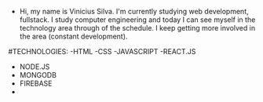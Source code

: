 - Hi, my name is Vinicius Silva. I'm currently studying web development, fullstack. I study computer engineering and today I can see myself in the technology area through
of the schedule. I keep getting more involved in the area (constant development).

#TECHNOLOGIES:
-HTML
-CSS
-JAVASCRIPT
-REACT.JS
- NODE.JS
- MONGODB
- FIREBASE
- 
